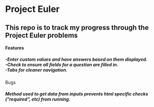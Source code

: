 <h1>
  Project Euler
</h1>


<h2>
  This repo is to track my progress through the Project Euler problems
</h2>

<h4>
  Features
</h4>


<h5>
  -Enter custom values and have answers based on them displayed.
  <br>
  -Check to ensure all fields for a question are filled in.
  <br>
  -Tabs for cleaner navigation.
</h5

<h4>
Bugs
</h4>


<h5>
  Method used to get data from inputs prevents html specific checks ("required", etc) from running.
</h5>
